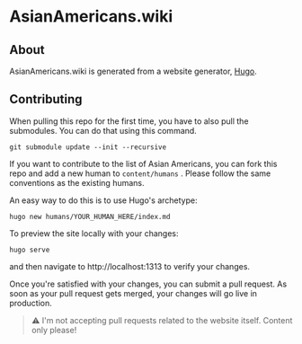 # AsianAmericans.wiki

## About

AsianAmericans.wiki is generated from a website generator, [Hugo](https://gohugo.io/).

## Contributing

When pulling this repo for the first time, you have to also pull the submodules. You can do that using this command.

```shell
git submodule update --init --recursive
```

If you want to contribute to the list of Asian Americans, you can fork this repo and add a new human to `content/humans`
. Please follow the same conventions as the existing humans.

An easy way to do this is to use Hugo's archetype:

```shell
hugo new humans/YOUR_HUMAN_HERE/index.md
```

To preview the site locally with your changes:

```shell
hugo serve
```

and then navigate to http://localhost:1313 to verify your changes.

Once you're satisfied with your changes, you can submit a pull request. As soon as your pull request gets merged, your
changes will go live in production.

> :warning: I'm not accepting pull requests related to the website itself. Content only please!







